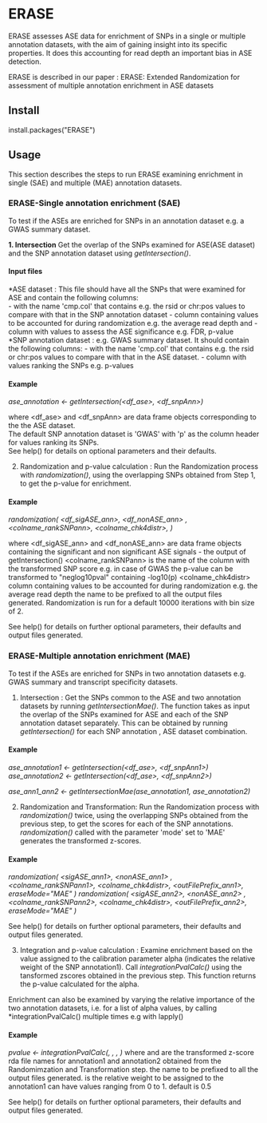 # ERASE

ERASE assesses ASE data for enrichment of SNPs in a single or multiple annotation datasets,
with the aim of gaining insight into its specific properties. It does this accounting for 
read depth an important bias in ASE detection. 

ERASE is described in our paper : ERASE: Extended Randomization for assessment of 
multiple annotation enrichment in ASE datasets <link>


## Install
install.packages("ERASE")

## Usage
This section describes the steps to run ERASE examining enrichment in single (SAE) 
and multiple (MAE) annotation datasets.


### ERASE-Single annotation enrichment (SAE)
To test if the ASEs are enriched for SNPs in an annotation dataset e.g. a GWAS summary 
dataset.

**1. Intersection** 
   Get the overlap of the SNPs examined for ASE(ASE dataset) and the SNP annotation dataset using *getIntersection()*. 

   #### Input files  
   *ASE dataset : This file should have all the SNPs that were examined for ASE and contain the following columns:  
    - with the name 'cmp.col' that contains e.g. the rsid or chr:pos values to compare with that in the SNP annotation dataset
    - column containing values to be accounted for during randomization e.g. the average read depth and 
    - column with values to assess the ASE significance e.g. FDR, p-value  
   *SNP annotation dataset : e.g. GWAS summary dataset. It should contain the following columns:
    - with the name 'cmp.col' that contains e.g. the rsid or chr:pos values to compare with that in the ASE dataset.
    - column with values ranking the SNPs e.g. p-values

  
   #### Example
   *ase_annotation <- getIntersection(<df_ase>, <df_snpAnn>)*
  
   where <df_ase> and <df_snpAnn> are data frame objects corresponding to the the ASE dataset.  
   The default SNP annotation dataset is 'GWAS' with 'p' as the column header for values ranking its SNPs.  
   See help() for details on optional parameters and their defaults.
        
2. Randomization and p-value calculation : Run the Randomization process with *randomization()*, 
using the overlapping SNPs obtained from Step 1, to get the p-value for enrichment. 
  
  
  #### Example
   *randomization( <df_sigASE_ann>, <df_nonASE_ann> , <colname_rankSNPann>, <colname_chk4distr>, <outFilePrefix> )*
  
  where 
  <df_sigASE_ann> and <df_nonASE_ann> are data frame objects containing the significant 
  and non significant ASE signals - the output of getIntersection()
  <colname_rankSNPann> is the name of the column with the transformed SNP score e.g. in case of GWAS 
  the p-value can be transformed to "neglog10pval" containing -log10(p)
  <colname_chk4distr> column containing values to be accounted for during randomization e.g. the average 
  read depth
  <outFilePrefix> the name to be prefixed to all the output files generated. 
  Randomization is run for a default 10000 iterations with bin size of 2. 
  
  See help() for details on further optional parameters, their defaults and output files generated.


### ERASE-Multiple annotation enrichment (MAE)
To test if the ASEs are enriched for SNPs in two annotation datasets e.g. GWAS summary and transcript 
specificity datasets.

1. Intersection : Get the SNPs common to the ASE and two annotation datasets by running *getIntersectionMae()*.
The function takes as input the overlap of the SNPs examined for ASE and each of the SNP annotation dataset
separately. This can be obtained by running *getIntersection()* for each SNP annotation , ASE dataset combination.

#### Example
  *ase_annotation1 <- getIntersection(<df_ase>, <df_snpAnn1>)*
  *ase_annotation2 <- getIntersection(<df_ase>, <df_snpAnn2>)*
  
  *ase_ann1_ann2 <- getIntersectionMae(ase_annotation1, ase_annotation2)*
  
2. Randomization and Transformation: Run the Randomization process with *randomization()* twice, using 
the overlapping SNPs obtained from the previous step, to get the scores for each of the SNP annotations.
*randomization()* called with the parameter 'mode' set to 'MAE' generates the transformed z-scores.
  
  #### Example
   *randomization( <sigASE_ann1>, <nonASE_ann1> , <colname_rankSNPann1>, <colname_chk4distr>, <outFilePrefix_ann1>, eraseMode="MAE" )*
   *randomization( <sigASE_ann2>, <nonASE_ann2> , <colname_rankSNPann2>, <colname_chk4distr>, <outFilePrefix_ann2>, eraseMode="MAE" )*
  
  See help() for details on further optional parameters, their defaults and output files generated.

3. Integration and p-value calculation : Examine enrichment based on the value assigned to the 
calibration parameter alpha (indicates the relative weight of the SNP annotation1). Call 
*integrationPvalCalc()* using the tansformed zscores obtained in the previous step. This function returns 
the p-value calculated for the alpha. 

Enrichment can also be examined by varying the relative importance of the two annotation datasets, 
i.e. for a list of alpha values, by calling *integrationPvalCalc() multiple times e.g with lapply()

  #### Example
  *pvalue <- integrationPvalCalc(<rdaAnn1>, <rdaAnn2>, <outFilePrefix>, <alpha>)*
  where
  <rdaAnn1> and <rdaAnn2> are the transformed z-score rda file names for annotation1 and annotation2
  obtained from the Randomimzation and Transformation step.
  <outFilePrefix> the name to be prefixed to all the output files generated. 
  <alpha> is the relative weight to be assigned to the annotation1 can have values ranging from 0 to 1. 
  default is 0.5
  
  See help() for details on further optional parameters, their defaults and output files generated.
